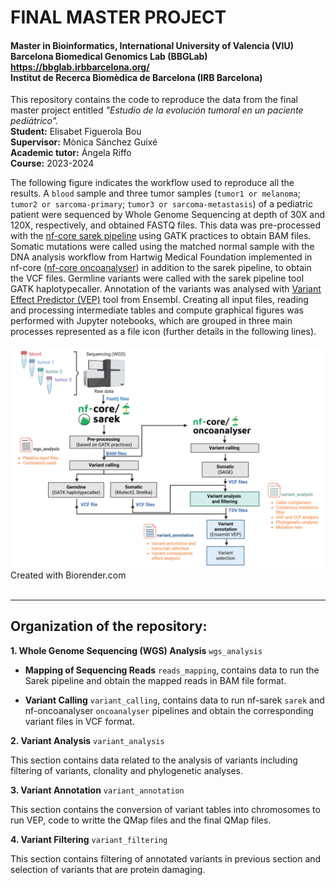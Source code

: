 # FINAL MASTER PROJECT
#### Master in Bioinformatics, International University of Valencia (VIU) <br>Barcelona Biomedical Genomics Lab (BBGLab) https://bbglab.irbbarcelona.org/ <br>Institut de Recerca Biomèdica de Barcelona (IRB Barcelona)

This repository contains the code to reproduce the data from the final master project entitled *"Estudio de la evolución tumoral en un paciente pediátrico".* <br> **Student:**     Elisabet Figuerola Bou <br>**Supervisor:**     Mònica Sánchez Guixé <br>**Academic tutor:** Ángela Riffo<br>**Course:**     2023-2024


The following figure indicates the workflow used to reproduce all the results. 
A `blood` sample and three tumor samples (`tumor1 or melanoma`; `tumor2 or sarcoma-primary`; `tumor3 or sarcoma-metastasis`) of a pediatric patient were sequenced by Whole Genome Sequencing at depth of 30X and 120X, respectively, and obtained FASTQ files. This data was pre-processed with the [nf-core sarek pipeline](https://github.com/nf-core/sarek) using GATK practices to obtain BAM files. Somatic mutations were called using the matched normal sample with the DNA analysis workflow from Hartwig Medical Foundation implemented in nf-core ([nf-core oncoanalyser](https://github.com/nf-core/oncoanalyser)) in addition to the sarek pipeline, to obtain the VCF files. Germline variants were called with the sarek pipeline tool GATK haplotypecaller. Annotation of the variants was analysed with [Variant Effect Predictor (VEP)](https://github.com/Ensembl/ensembl-vep) tool from Ensembl. Creating all input files, reading and processing intermediate tables and compute graphical figures was performed with Jupyter notebooks, which are grouped in three main processes represented as a file icon (further details in the following lines). <br>
<br>
![IMAGE](https://github.com/efigb/master/blob/main/Github_Bioinfo_Workflow.png?raw=true) <br>
Created with Biorender.com
<br>
<br>

***
## Organization of the repository:

**1. Whole Genome Sequencing (WGS) Analysis** `wgs_analysis`

- **Mapping of Sequencing Reads** `reads_mapping`, contains data to run the Sarek pipeline and obtain the mapped reads in BAM file format.

- **Variant Calling** `variant_calling`, contains data to run nf-sarek `sarek` and nf-oncoanalyser `oncoanalyser` pipelines and obtain the corresponding variant files in VCF format.

**2. Variant Analysis** `variant_analysis`

 This section contains data related to the analysis of variants including filtering of variants, clonality and phylogenetic analyses. 
 
**3. Variant Annotation** `variant_annotation`

 This section contains the conversion of variant tables into chromosomes to run VEP, code to writte the QMap files and the final QMap files.
 
**4. Variant Filtering** `variant_filtering`

 This section contains filtering of annotated variants in previous section and selection of variants that are protein damaging. 
 

